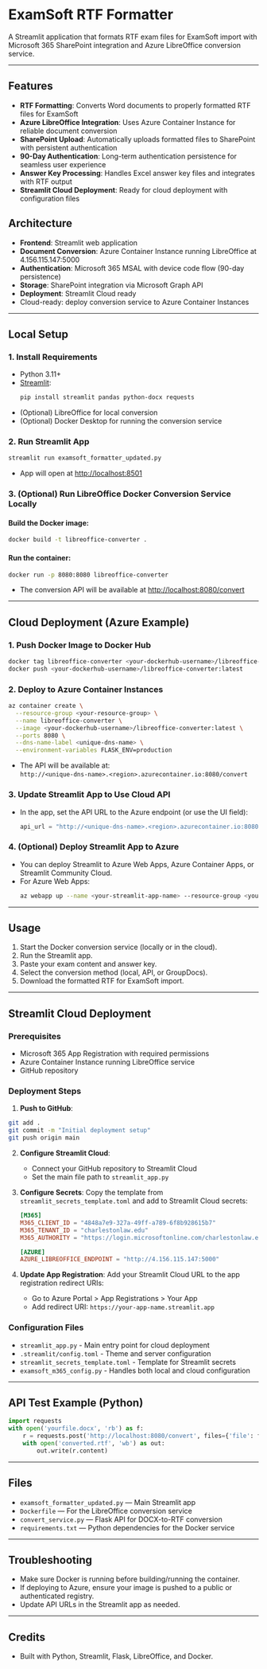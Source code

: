 # ExamSoft RTF Formatter

A Streamlit application that formats RTF exam files for ExamSoft import with Microsoft 365 SharePoint integration and Azure LibreOffice conversion service.

---

## Features
- **RTF Formatting**: Converts Word documents to properly formatted RTF files for ExamSoft
- **Azure LibreOffice Integration**: Uses Azure Container Instance for reliable document conversion
- **SharePoint Upload**: Automatically uploads formatted files to SharePoint with persistent authentication
- **90-Day Authentication**: Long-term authentication persistence for seamless user experience
- **Answer Key Processing**: Handles Excel answer key files and integrates with RTF output
- **Streamlit Cloud Deployment**: Ready for cloud deployment with configuration files

## Architecture
- **Frontend**: Streamlit web application
- **Document Conversion**: Azure Container Instance running LibreOffice at 4.156.115.147:5000
- **Authentication**: Microsoft 365 MSAL with device code flow (90-day persistence)
- **Storage**: SharePoint integration via Microsoft Graph API
- **Deployment**: Streamlit Cloud ready
- Cloud-ready: deploy conversion service to Azure Container Instances

---

## Local Setup

### 1. Install Requirements
- Python 3.11+
- [Streamlit](https://streamlit.io/):
  ```sh
  pip install streamlit pandas python-docx requests
  ```
- (Optional) LibreOffice for local conversion
- (Optional) Docker Desktop for running the conversion service

### 2. Run Streamlit App
```sh
streamlit run examsoft_formatter_updated.py
```
- App will open at [http://localhost:8501](http://localhost:8501)

### 3. (Optional) Run LibreOffice Docker Conversion Service Locally

#### Build the Docker image:
```sh
docker build -t libreoffice-converter .
```

#### Run the container:
```sh
docker run -p 8080:8080 libreoffice-converter
```
- The conversion API will be available at [http://localhost:8080/convert](http://localhost:8080/convert)

---

## Cloud Deployment (Azure Example)

### 1. Push Docker Image to Docker Hub
```sh
docker tag libreoffice-converter <your-dockerhub-username>/libreoffice-converter:latest
docker push <your-dockerhub-username>/libreoffice-converter:latest
```

### 2. Deploy to Azure Container Instances
```sh
az container create \
  --resource-group <your-resource-group> \
  --name libreoffice-converter \
  --image <your-dockerhub-username>/libreoffice-converter:latest \
  --ports 8080 \
  --dns-name-label <unique-dns-name> \
  --environment-variables FLASK_ENV=production
```
- The API will be available at:  
  `http://<unique-dns-name>.<region>.azurecontainer.io:8080/convert`

### 3. Update Streamlit App to Use Cloud API
- In the app, set the API URL to the Azure endpoint (or use the UI field):
  ```python
  api_url = "http://<unique-dns-name>.<region>.azurecontainer.io:8080/convert"
  ```

### 4. (Optional) Deploy Streamlit App to Azure
- You can deploy Streamlit to Azure Web Apps, Azure Container Apps, or Streamlit Community Cloud.
- For Azure Web Apps:
  ```sh
  az webapp up --name <your-streamlit-app-name> --resource-group <your-resource-group> --runtime "PYTHON:3.11"
  ```

---

## Usage
1. Start the Docker conversion service (locally or in the cloud).
2. Run the Streamlit app.
3. Paste your exam content and answer key.
4. Select the conversion method (local, API, or GroupDocs).
5. Download the formatted RTF for ExamSoft import.

---

## Streamlit Cloud Deployment

### Prerequisites
- Microsoft 365 App Registration with required permissions
- Azure Container Instance running LibreOffice service
- GitHub repository

### Deployment Steps

1. **Push to GitHub**:
```bash
git add .
git commit -m "Initial deployment setup"
git push origin main
```

2. **Configure Streamlit Cloud**:
   - Connect your GitHub repository to Streamlit Cloud
   - Set the main file path to `streamlit_app.py`

3. **Configure Secrets**:
   Copy the template from `streamlit_secrets_template.toml` and add to Streamlit Cloud secrets:
   ```toml
   [M365]
   M365_CLIENT_ID = "4848a7e9-327a-49ff-a789-6f8b928615b7"
   M365_TENANT_ID = "charlestonlaw.edu"
   M365_AUTHORITY = "https://login.microsoftonline.com/charlestonlaw.edu"
   
   [AZURE]
   AZURE_LIBREOFFICE_ENDPOINT = "http://4.156.115.147:5000"
   ```

4. **Update App Registration**:
   Add your Streamlit Cloud URL to the app registration redirect URIs:
   - Go to Azure Portal > App Registrations > Your App
   - Add redirect URI: `https://your-app-name.streamlit.app`

### Configuration Files
- `streamlit_app.py` - Main entry point for cloud deployment
- `.streamlit/config.toml` - Theme and server configuration
- `streamlit_secrets_template.toml` - Template for Streamlit secrets
- `examsoft_m365_config.py` - Handles both local and cloud configuration

---

## API Test Example (Python)
```python
import requests
with open('yourfile.docx', 'rb') as f:
    r = requests.post('http://localhost:8080/convert', files={'file': f})
    with open('converted.rtf', 'wb') as out:
        out.write(r.content)
```

---

## Files
- `examsoft_formatter_updated.py` — Main Streamlit app
- `Dockerfile` — For the LibreOffice conversion service
- `convert_service.py` — Flask API for DOCX-to-RTF conversion
- `requirements.txt` — Python dependencies for the Docker service

---

## Troubleshooting
- Make sure Docker is running before building/running the container.
- If deploying to Azure, ensure your image is pushed to a public or authenticated registry.
- Update API URLs in the Streamlit app as needed.

---

## Credits
- Built with Python, Streamlit, Flask, LibreOffice, and Docker.
